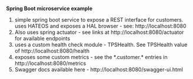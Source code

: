 **Spring Boot microservice example**

1. simple spring boot service to expose a REST interface for customers. uses HATEOS and exposes a HAL browser - see: http://localhost:8080
2. Also uses spring actuator - see links at http://localhost:8080/actuator for available endpoints
3. uses a custom health check module - TPSHealth. See TPSHealth value of http://localhost:8080/health
4. exposes some custom metrics - see the \*.customer.\* entries in http://localhost:8080/metrics
5. Swagger docs available here - http://localhost:8080/swagger-ui.html